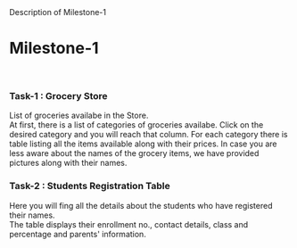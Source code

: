 <head>Description of Milestone-1</head>

<br>
<h1>Milestone-1</h1>
<br>

<h3>Task-1 : Grocery Store</h3>
<p>List of groceries availabe in the Store.<br>At first, there is a list of categories of groceries availabe.
Click on the desired category and you will reach that column. For each category there is table listing all the items available along with their prices. 
In case you are less aware about the names of the grocery items, we have provided pictures along with their names. </p>

<h3>Task-2 : Students Registration Table</h3>
<p>Here you will fing all the details about the students who have registered their names.
<br>The table displays their enrollment no., contact details, class and percentage and parents' information.</p>


